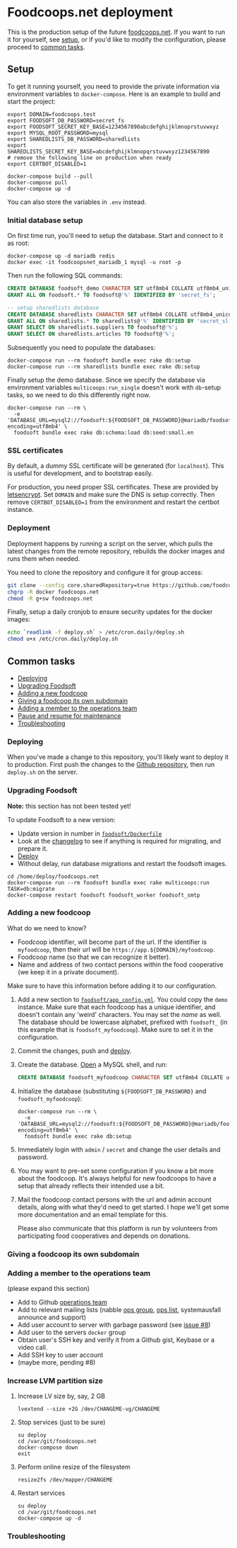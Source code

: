 Foodcoops.net deployment
========================

This is the production setup of the future [foodcoops.net](https://foodcoops.github.io/global-foodsoft-platform/).
If you want to run it for yourself, see [setup](#setup), or if you'd like to modify the configuration,
please proceed to [common tasks](#common-tasks).


## Setup

To get it running yourself, you need to provide the private information via environment variables to
`docker-compose`. Here is an example to build and start the project:

```shell
export DOMAIN=foodcoops.test
export FOODSOFT_DB_PASSWORD=secret_fs
export FOODSOFT_SECRET_KEY_BASE=1234567890abcdefghijklmnoprstuvwxyz
export MYSQL_ROOT_PASSWORD=mysql
export SHAREDLISTS_DB_PASSWORD=sharedlists
export SHAREDLISTS_SECRET_KEY_BASE=abcdefghijklmnopqrstuvwxyz1234567890
# remove the following line on production when ready
export CERTBOT_DISABLED=1

docker-compose build --pull
docker-compose pull
docker-compose up -d
```

You can also store the variables in `.env` instead.

### Initial database setup

On first time run, you'll need to setup the database. Start and connect to it as root:

```shell
docker-compose up -d mariadb redis
docker exec -it foodcoopsnet_mariadb_1 mysql -u root -p
```

Then run the following SQL commands:

```sql
CREATE DATABASE foodsoft_demo CHARACTER SET utf8mb4 COLLATE utf8mb4_unicode_520_ci;
GRANT ALL ON foodsoft.* TO foodsoft@'%' IDENTIFIED BY 'secret_fs';

-- setup sharedlists database
CREATE DATABASE sharedlists CHARACTER SET utf8mb4 COLLATE utf8mb4_unicode_520_ci;
GRANT ALL ON sharedlists.* TO sharedlists@'%' IDENTIFIED BY 'secret_sl';
GRANT SELECT ON sharedlists.suppliers TO foodsoft@'%';
GRANT SELECT ON sharedlists.articles TO foodsoft@'%';
```

Subsequently you need to populate the databases:

```shell
docker-compose run --rm foodsoft bundle exec rake db:setup
docker-compose run --rm sharedlists bundle exec rake db:setup
```

Finally setup the demo database. Since we specify the database via environment
variables `multicoops:run_single` doesn't work with `db`-setup tasks, so we
need to do this differently right now.

```shell
docker-compose run --rm \
  -e 'DATABASE_URL=mysql2://foodsoft:${FOODSOFT_DB_PASSWORD}@mariadb/foodsoft_demo?encoding=utf8mb4' \
  foodsoft bundle exec rake db:schema:load db:seed:small.en
```

### SSL certificates

By default, a dummy SSL certificate will be generated (for `localhost`). This is useful for
development, and to bootstrap easily.

For production, you need proper SSL certificates. These are provided by
[letsencrypt](https://letsencrypt.org). Set `DOMAIN` and make sure the DNS is setup correctly.
Then remove `CERTBOT_DISABLED=1` from the environment and restart the certbot instance.

### Deployment

Deployment happens by running a script on the server, which pulls the latest changes from
the remote repository, rebuilds the docker images and runs them when needed.

You need to clone the repository and configure it for group access:

```sh
git clone --config core.sharedRepository=true https://github.com/foodcoops/foodcoops.net
chgrp -R docker foodcoops.net
chmod -R g+sw foodcoops.net
```

Finally, setup a daily cronjob to ensure security updates for the docker images:

```sh
echo `readlink -f deploy.sh` > /etc/cron.daily/deploy.sh
chmod u+x /etc/cron.daily/deploy.sh
```

## Common tasks

* [Deploying](#deploying)
* [Upgrading Foodsoft](#upgrading-foodsoft)
* [Adding a new foodcoop](#adding-a-new-foodcoop)
* [Giving a foodcoop its own subdomain](#giving-a-foodcoop-its-own-subdomain)
* [Adding a member to the operations team](#adding-a-member-to-the-operations-team)
* [Pause and resume for maintenance](#pause-and-resume-for-maintenance)
* [Troubleshooting](#troubleshooting)


### Deploying

When you've made a change to this repository, you'll likely want to deploy it to production.
First push the changes to the [Github repository](https://github.com/foodcoops/foodcoops.net),
then run `deploy.sh` on the server.

### Upgrading Foodsoft

**Note:** this section has not been tested yet!

To update Foodsoft to a new version:

* Update version in number in [`foodsoft/Dockerfile`](foodsoft/Dockerfile)
* Look at the [changelog](https://github.com/foodcoops/foodsoft/blob/master/CHANGELOG.md) to see if anything is required for migrating, and prepare it.
* [Deploy](#deploying)
* Without delay, run database migrations and restart the foodsoft images.

```shell
cd /home/deploy/foodcoops.net
docker-compose run --rm foodsoft bundle exec rake multicoops:run TASK=db:migrate
docker-compose restart foodsoft foodsoft_worker foodsoft_smtp
```

### Adding a new foodcoop

What do we need to know?

* Foodcoop identifier, will become part of the url. If the identifier is `myfoodcoop`, then
  their url will be `https://app.${DOMAIN}/myfoodcoop`.
* Foodcoop name (so that we can recognize it better).
* Name and address of two contact persons within the food cooperative (we keep it in a private document).

Make sure to have this information before adding it to our configuration.

1. Add a new section to [`foodsoft/app_config.yml`](foodsoft/app_config.yml). You could copy the
   `demo` instance. Make sure that each foodcoop has a unique identifier, and doesn't contain
   any 'weird' characters. You may set the _name_ as well. The database should be lowercase alphabet,
   prefixed with `foodsoft_` (in this example that is `foodsoft_myfoodcoop`). Make sure to set it in
   the configuration.

2. Commit the changes, push and [deploy](#deploying).

3. Create the database. [Open](#initial-database-setup) a MySQL shell, and run:
   ```sql
   CREATE DATABASE foodsoft_myfoodcoop CHARACTER SET utf8mb4 COLLATE utf8mb4_unicode_520_ci;
   ```

4. Initialize the database (substituting `${FOODSOFT_DB_PASSWORD}` and `foodsoft_myfoodcoop`):
   ```shell
   docker-compose run --rm \
     -e 'DATABASE_URL=mysql2://foodsoft:${FOODSOFT_DB_PASSWORD}@mariadb/foodsoft_myfoodcoop?encoding=utf8mb4' \
     foodsoft bundle exec rake db:setup
   ```

5. Immediately login with `admin` / `secret` and change the user details and password.

6. You may want to pre-set some configuration if you know a bit more about the foodcoop. It's always
   helpful for new foodcoops to have a setup that already reflects their intended use a bit.

7. Mail the foodcoop contact persons with the url and admin account details, along with what they'd
   need to get started. I hope we'll get some more documentation and an email template for this.

   Please also communicate that this platform is run by volunteers from participating food cooperatives
   and depends on donations.

### Giving a foodcoop its own subdomain

### Adding a member to the operations team

(please expand this section)

- Add to Github [operations team](https://github.com/orgs/foodcoops/teams/operations)
- Add to relevant mailing lists (nabble [ops group](http://foodsoft.51229.x6.nabble.com/template/NamlServlet.jtp?macro=manage_users_and_groups&group=Ops+global), [ops list](http://foodsoft.51229.x6.nabble.com/foodsoft-global-ops-f1394.html), systemausfall announce and support)
- Add user account to server with garbage password (see [issue #8](https://github.com/foodcoops/foodcoops.net/issues/8))
- Add user to the servers `docker` group
- Obtain user's SSH key and verify it from a Github gist, Keybase or a video call.
- Add SSH key to user account
- (maybe more, pending #8)

### Increase LVM partition size

1. Increase LV size by, say, 2 GB
   ```shell
   lvextend --size +2G /dev/CHANGEME-vg/CHANGEME
   ```

2. Stop services (just to be sure)
   ```shell
   su deploy
   cd /var/git/foodcoops.net
   docker-compose down
   exit
   ```

3. Perform online resize of the filesystem
   ```shell
   resize2fs /dev/mapper/CHANGEME
   ```

4. Restart services
   ```shell
   su deploy
   cd /var/git/foodcoops.net
   docker-compose up -d
   ```

### Troubleshooting
